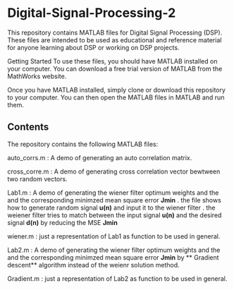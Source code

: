 # Digital-Signal-Processing-2
This repository contains MATLAB files for Digital Signal Processing (DSP). These files are intended to be used as educational and reference material for anyone learning about DSP or working on DSP projects.

Getting Started
To use these files, you should have MATLAB installed on your computer. You can download a free trial version of MATLAB from the MathWorks website.

Once you have MATLAB installed, simply clone or download this repository to your computer. You can then open the MATLAB files in MATLAB and run them.

## Contents
The repository contains the following MATLAB files:

auto_corrs.m : A demo of generating an auto correlation matrix.

cross_corre.m : A demo of generating cross correlation vector bewtween two random vectors.

Lab1.m : A demo of generating the wiener filter optimum weights and the and the corresponding minimzed mean square error **Jmin** . the file shows how to generate random signal **u(n)** and input it to the wiener filter . the weiener filter tries to match between the input signal **u(n)** and the desired signal **d(n)** by reducing the MSE **Jmin** 

wiener.m : just a representation of Lab1 as function to be used in general.

Lab2.m : A demo of generating the wiener filter optimum weights and the and the corresponding minimzed mean square error **Jmin** by ** Gradient descent** algorithm instead of the weienr solution method.

Gradient.m : just a representation of Lab2 as function to be used in general.

